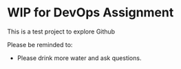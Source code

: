 # WIP for DevOps Assignment
This is a test project to explore Github

Please be reminded to:
* Please drink more water and ask questions.
